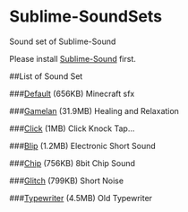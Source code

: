 Sublime-SoundSets
=================

Sound set of Sublime-Sound

Please install [Sublime-Sound](https://github.com/airtoxin/Sublime-Sound) first.

##List of Sound Set

###[Default](https://github.com/airtoxin/Sublime-SoundSets/blob/master/Default.tar.gz?raw=true) (656KB)
Minecraft sfx

###[Gamelan](https://github.com/airtoxin/Sublime-SoundSets/blob/master/Gamelan.tar.gz?raw=true) (31.9MB)
Healing and Relaxation

###[Click](https://github.com/airtoxin/Sublime-SoundSets/blob/master/Click.tar.gz?raw=true) (1MB)
Click Knock Tap...

###[Blip](https://github.com/airtoxin/Sublime-SoundSets/blob/master/Blip.tar.gz?raw=true) (1.2MB)
Electronic Short Sound

###[Chip](https://github.com/airtoxin/Sublime-SoundSets/blob/master/Chip.tar.gz?raw=true) (756KB)
8bit Chip Sound

###[Glitch](https://github.com/airtoxin/Sublime-SoundSets/blob/master/Glitch.tar.gz?raw=true) (799KB)
Short Noise

###[Typewriter](https://github.com/airtoxin/Sublime-SoundSets/blob/master/Typewriter.tar.gz?raw=true) (4.5MB)
Old Typewriter